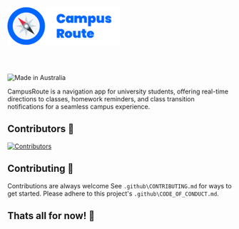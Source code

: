 <a href="https://campusroute.net/">
<img alt="Campus Route Logo" src="./public/assets/Logo/PNG/CampusRoute-logo-highresolution.png" width="50%">
</a>

<br><br>

![Made in Australia](https://img.shields.io/badge/Made_In-Australia-00843D?labelColor=FFCD00&style=for-the-badge)

CampusRoute is a navigation app for university students, offering real-time directions to classes, homework reminders, and class transition notifications for a seamless campus experience.

## Contributors 👥

[![Contributors](https://contrib.rocks/image?repo=campusroute/campusroute)](https://github.com/campusroute/campusroute/graphs/contributors)

## Contributing 🤝

Contributions are always welcome
See `.github\CONTRIBUTING.md` for ways to get started. Please adhere to this project's `.github\CODE_OF_CONDUCT.md`.

## Thats all for now! 🎉

